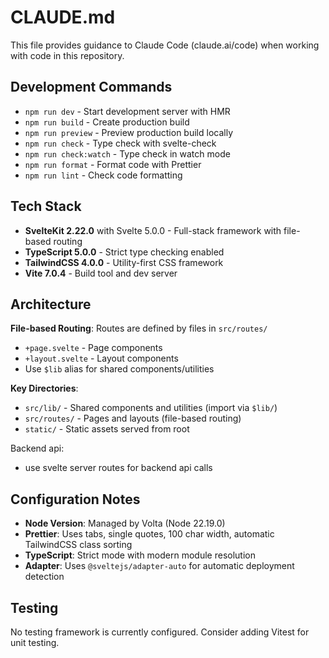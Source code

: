 # CLAUDE.md

This file provides guidance to Claude Code (claude.ai/code) when working with code in this repository.

## Development Commands

- `npm run dev` - Start development server with HMR
- `npm run build` - Create production build
- `npm run preview` - Preview production build locally
- `npm run check` - Type check with svelte-check
- `npm run check:watch` - Type check in watch mode
- `npm run format` - Format code with Prettier
- `npm run lint` - Check code formatting

## Tech Stack

- **SvelteKit 2.22.0** with Svelte 5.0.0 - Full-stack framework with file-based routing
- **TypeScript 5.0.0** - Strict type checking enabled
- **TailwindCSS 4.0.0** - Utility-first CSS framework
- **Vite 7.0.4** - Build tool and dev server

## Architecture

**File-based Routing**: Routes are defined by files in `src/routes/`

- `+page.svelte` - Page components
- `+layout.svelte` - Layout components
- Use `$lib` alias for shared components/utilities

**Key Directories**:

- `src/lib/` - Shared components and utilities (import via `$lib/`)
- `src/routes/` - Pages and layouts (file-based routing)
- `static/` - Static assets served from root

Backend api:

- use svelte server routes for backend api calls

## Configuration Notes

- **Node Version**: Managed by Volta (Node 22.19.0)
- **Prettier**: Uses tabs, single quotes, 100 char width, automatic TailwindCSS class sorting
- **TypeScript**: Strict mode with modern module resolution
- **Adapter**: Uses `@sveltejs/adapter-auto` for automatic deployment detection

## Testing

No testing framework is currently configured. Consider adding Vitest for unit testing.


